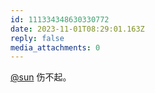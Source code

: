 ```yaml
---
id: 111334348630330772
date: 2023-11-01T08:29:01.163Z
reply: false
media_attachments: 0
---
```


[@sun](https://jiong.us/@sun) 伤不起。

